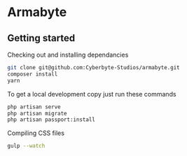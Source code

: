 # Armabyte

## Getting started

Checking out and installing dependancies
```bash
git clone git@github.com:Cyberbyte-Studios/armabyte.git
composer install
yarn
```

To get a local development copy just run these commands
```bash
php artisan serve
php artisan migrate
php artisan passport:install
```

Compiling CSS files
```bash
gulp --watch
```